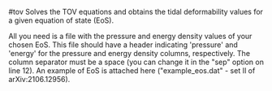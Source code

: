 #tov
Solves the TOV equations and obtains the tidal deformability values
for a given equation of state (EoS).

All you need is a file with the pressure and energy density values
of your chosen EoS.
This file should have a header indicating 'pressure' and 'energy'
for the pressure and energy density columns, respectively.
The column separator must be a space
(you can change it in the "sep" option on line 12).
An example of EoS is attached here
("example_eos.dat" - set II of arXiv:2106.12956).
